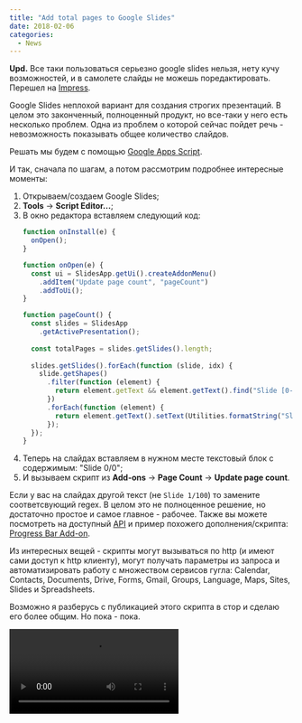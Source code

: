 ```yaml
---
title: "Add total pages to Google Slides"
date: 2018-02-06
categories:
  - News
---
```


**Upd.** Все таки пользоваться серьезно google slides нельзя, нету кучу возможностей, и в самолете слайды не можешь поредактировать. Перешел на [Impress](https://www.libreoffice.org/discover/impress/).

Google Slides неплохой вариант для создания строгих презентаций. В целом это законченный, полноценный продукт, но все-таки у него есть несколько проблем. Одна из проблем о которой сейчас пойдет речь - невозможность показывать общее количество слайдов.

Решать мы будем с помощью [Google Apps Script](https://script.google.com/home). 

И так, сначала по шагам, а потом рассмотрим подробнее интересные моменты:

1. Открываем/создаем Google Slides;
2. **Tools** -> **Script Editor...**;
3. В окно редактора вставляем следующий код:
    ```javascript
    function onInstall(e) {
      onOpen();
    }
    
    function onOpen(e) {
      const ui = SlidesApp.getUi().createAddonMenu()
        .addItem("Update page count", "pageCount")
        .addToUi();
    }
    
    function pageCount() {
      const slides = SlidesApp
        .getActivePresentation();
      
      const totalPages = slides.getSlides().length;
      
      slides.getSlides().forEach(function (slide, idx) {
        slide.getShapes()
          .filter(function (element) {
            return element.getText && element.getText().find("Slide [0-9]+\/[0-9]+").length > 0
          })
          .forEach(function (element) {      
            return element.getText().setText(Utilities.formatString("Slide %s/%s", idx + 1, totalPages));
          });
      });
    }
    ```    
4. Теперь на слайдах вставляем в нужном месте текстовый блок с содержимым: "Slide 0/0";
5. И вызываем скрипт из **Add-ons** -> **Page Count** -> **Update page count**.

Если у вас на слайдах другой текст (не `Slide 1/100`) то замените соответсвующий regex.
В целом это не полноценное решение, но достаточно простое и самое главное - рабочее. Также вы можете посмотреть на доступный [API](https://developers.google.com/apps-script/reference/slides/) и пример похожего дополнения/скрипта: [Progress Bar Add-on](https://developers.google.com/apps-script/guides/slides/samples/progress-bar).

Из интересных вещей - скрипты могут вызываться по http (и имеют сами доступ к http клиенту), могут получать параметры из запроса и автоматизировать работу с множеством сервисов гугла: Calendar, Contacts, Documents, Drive, Forms, Gmail, Groups, Language, Maps, Sites, Slides и Spreadsheets.

Возможно я разберусь с публикацией этого скрипта в стор и сделаю его более общим. Но пока - пока.

<video controls src="./google-slides-count.webm"></video>
